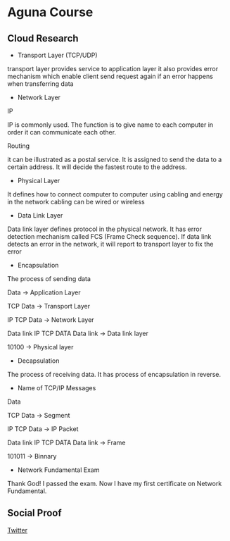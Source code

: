 
# Aguna Course

## Cloud Research

- Transport Layer (TCP/UDP)

transport layer provides service to application layer
it also provides error mechanism which enable client send request again if an error happens when transferring data

- Network Layer

IP

IP is commonly used. The function is to give name to each computer in order it can communicate each other.

Routing

it can be illustrated as a postal service. It is assigned to send the data to a certain address. It will decide the fastest route to the address.

- Physical Layer

It defines how to connect computer to computer using cabling and energy in the network
cabling can be wired or wireless

- Data Link Layer

Data link layer defines protocol in the physical network. It has error detection mechanism called FCS (Frame Check sequence). If data link detects an error in the network, it will report to transport layer to fix the error

- Encapsulation

The process of sending data

Data -> Application Layer

TCP Data -> Transport Layer

IP TCP Data -> Network Layer

Data link IP TCP DATA Data link -> Data link layer

10100 -> Physical layer

- Decapsulation

The process of receiving data. It has  process of encapsulation in reverse.

- Name of TCP/IP Messages

Data 

TCP Data -> Segment 

IP TCP Data -> IP Packet 

Data link IP TCP DATA Data link -> Frame

101011 -> Binnary

- Network Fundamental Exam

Thank God! I passed the exam. Now I have my first certificate on Network Fundamental.

## Social Proof

[Twitter](https://twitter.com/JoeSeven08/status/1494947230356488192)
